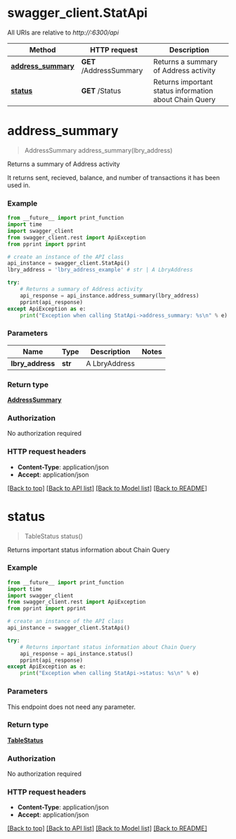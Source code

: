 # swagger_client.StatApi

All URIs are relative to *http://:6300/api*

Method | HTTP request | Description
------------- | ------------- | -------------
[**address_summary**](StatApi.md#address_summary) | **GET** /AddressSummary | Returns a summary of Address activity
[**status**](StatApi.md#status) | **GET** /Status | Returns important status information about Chain Query


# **address_summary**
> AddressSummary address_summary(lbry_address)

Returns a summary of Address activity

It returns sent, recieved, balance, and number of transactions it has been used in.

### Example
```python
from __future__ import print_function
import time
import swagger_client
from swagger_client.rest import ApiException
from pprint import pprint

# create an instance of the API class
api_instance = swagger_client.StatApi()
lbry_address = 'lbry_address_example' # str | A LbryAddress

try:
    # Returns a summary of Address activity
    api_response = api_instance.address_summary(lbry_address)
    pprint(api_response)
except ApiException as e:
    print("Exception when calling StatApi->address_summary: %s\n" % e)
```

### Parameters

Name | Type | Description  | Notes
------------- | ------------- | ------------- | -------------
 **lbry_address** | **str**| A LbryAddress | 

### Return type

[**AddressSummary**](AddressSummary.md)

### Authorization

No authorization required

### HTTP request headers

 - **Content-Type**: application/json
 - **Accept**: application/json

[[Back to top]](#) [[Back to API list]](../README.md#documentation-for-api-endpoints) [[Back to Model list]](../README.md#documentation-for-models) [[Back to README]](../README.md)

# **status**
> TableStatus status()

Returns important status information about Chain Query

### Example
```python
from __future__ import print_function
import time
import swagger_client
from swagger_client.rest import ApiException
from pprint import pprint

# create an instance of the API class
api_instance = swagger_client.StatApi()

try:
    # Returns important status information about Chain Query
    api_response = api_instance.status()
    pprint(api_response)
except ApiException as e:
    print("Exception when calling StatApi->status: %s\n" % e)
```

### Parameters
This endpoint does not need any parameter.

### Return type

[**TableStatus**](TableStatus.md)

### Authorization

No authorization required

### HTTP request headers

 - **Content-Type**: application/json
 - **Accept**: application/json

[[Back to top]](#) [[Back to API list]](../README.md#documentation-for-api-endpoints) [[Back to Model list]](../README.md#documentation-for-models) [[Back to README]](../README.md)

